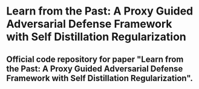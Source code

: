 # Learn from the Past: A Proxy Guided Adversarial Defense Framework with Self Distillation Regularization

## Official code repository for paper "Learn from the Past: A Proxy Guided Adversarial Defense Framework with Self Distillation Regularization".
